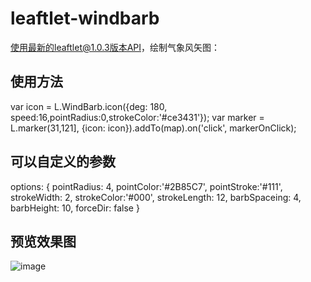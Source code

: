 # leaftlet-windbarb

使用最新的leaftlet@1.0.3版本API，绘制气象风矢图：

## 使用方法
var icon = L.WindBarb.icon({deg: 180, speed:16,pointRadius:0,strokeColor:'#ce3431'});
var marker = L.marker(31,121], {icon: icon}).addTo(map).on('click', markerOnClick);

## 可以自定义的参数
 options: {
            pointRadius: 4, 
            pointColor:'#2B85C7',
            pointStroke:'#111',
            strokeWidth: 2,
            strokeColor:'#000',
            strokeLength: 12,
            barbSpaceing: 4,
            barbHeight: 10,
            forceDir: false
        }
        
   ## 预览效果图
   ![image](https://raw.githubusercontent.com/hulongping/windbarb/master/images/preview.png)